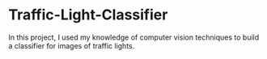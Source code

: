 # Traffic-Light-Classifier
In this project, I used my knowledge of computer vision techniques to build a classifier for images of traffic lights.
